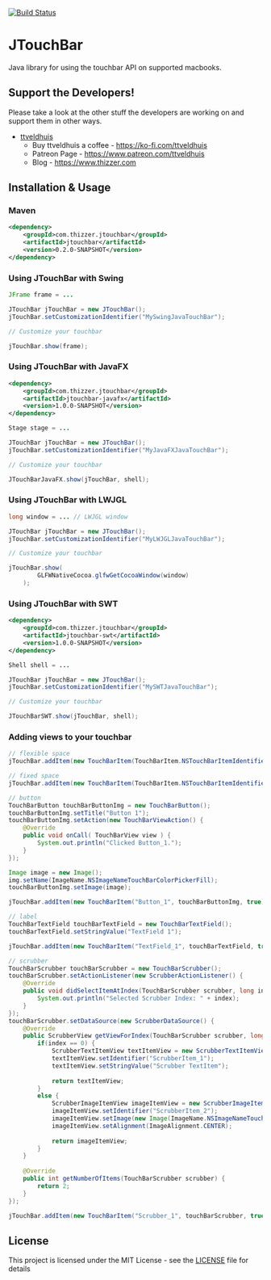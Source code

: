 [![Build Status](https://travis-ci.org/Thizzer/JTouchBar.svg?branch=master)](https://travis-ci.org/Thizzer/JTouchBar)

# JTouchBar

Java library for using the touchbar API on supported macbooks.

## Support the Developers!

Please take a look at the other stuff the developers are working on and support them in other ways.

* [ttveldhuis](https://github.com/ttveldhuis)
  * Buy ttveldhuis a coffee - https://ko-fi.com/ttveldhuis
  * Patreon Page - https://www.patreon.com/ttveldhuis  
  * Blog - https://www.thizzer.com
  
## Installation & Usage

### Maven

```xml
<dependency>
	<groupId>com.thizzer.jtouchbar</groupId>
	<artifactId>jtouchbar</artifactId>
	<version>0.2.0-SNAPSHOT</version>
</dependency>
```

### Using JTouchBar with Swing

```java
JFrame frame = ...

JTouchBar jTouchBar = new JTouchBar();
jTouchBar.setCustomizationIdentifier("MySwingJavaTouchBar");

// Customize your touchbar

jTouchBar.show(frame);
```

### Using JTouchBar with JavaFX

```xml
<dependency>
	<groupId>com.thizzer.jtouchbar</groupId>
	<artifactId>jtouchbar-javafx</artifactId>
	<version>1.0.0-SNAPSHOT</version>
</dependency>
```

```java
Stage stage = ...

JTouchBar jTouchBar = new JTouchBar();
jTouchBar.setCustomizationIdentifier("MyJavaFXJavaTouchBar");

// Customize your touchbar

JTouchBarJavaFX.show(jTouchBar, shell);
```

### Using JTouchBar with LWJGL

```java
long window = ... // LWJGL window

JTouchBar jTouchBar = new JTouchBar();
jTouchBar.setCustomizationIdentifier("MyLWJGLJavaTouchBar");

// Customize your touchbar

jTouchBar.show(
		GLFWNativeCocoa.glfwGetCocoaWindow(window)
	);
```

### Using JTouchBar with SWT

```xml
<dependency>
	<groupId>com.thizzer.jtouchbar</groupId>
	<artifactId>jtouchbar-swt</artifactId>
	<version>1.0.0-SNAPSHOT</version>
</dependency>
```

```java
Shell shell = ...

JTouchBar jTouchBar = new JTouchBar();
jTouchBar.setCustomizationIdentifier("MySWTJavaTouchBar");

// Customize your touchbar

JTouchBarSWT.show(jTouchBar, shell);
```

### Adding views to your touchbar

```java
// flexible space
jTouchBar.addItem(new TouchBarItem(TouchBarItem.NSTouchBarItemIdentifierFlexibleSpace));

// fixed space
jTouchBar.addItem(new TouchBarItem(TouchBarItem.NSTouchBarItemIdentifierFixedSpaceSmall));

// button
TouchBarButton touchBarButtonImg = new TouchBarButton();
touchBarButtonImg.setTitle("Button 1");
touchBarButtonImg.setAction(new TouchBarViewAction() {
	@Override
	public void onCall( TouchBarView view ) {
		System.out.println("Clicked Button_1.");
	}
});

Image image = new Image();
img.setName(ImageName.NSImageNameTouchBarColorPickerFill);
touchBarButtonImg.setImage(image);

jTouchBar.addItem(new TouchBarItem("Button_1", touchBarButtonImg, true));

// label
TouchBarTextField touchBarTextField = new TouchBarTextField();
touchBarTextField.setStringValue("TextField 1");

jTouchBar.addItem(new TouchBarItem("TextField_1", touchBarTextField, true));

// scrubber
TouchBarScrubber touchBarScrubber = new TouchBarScrubber();
touchBarScrubber.setActionListener(new ScrubberActionListener() {
	@Override
	public void didSelectItemAtIndex(TouchBarScrubber scrubber, long index) {
		System.out.println("Selected Scrubber Index: " + index);
	}
});
touchBarScrubber.setDataSource(new ScrubberDataSource() {
	@Override
	public ScrubberView getViewForIndex(TouchBarScrubber scrubber, long index) {
		if(index == 0) {
			ScrubberTextItemView textItemView = new ScrubberTextItemView();
			textItemView.setIdentifier("ScrubberItem_1");
			textItemView.setStringValue("Scrubber TextItem");
			
			return textItemView;
		}
		else {
			ScrubberImageItemView imageItemView = new ScrubberImageItemView();
			imageItemView.setIdentifier("ScrubberItem_2");
			imageItemView.setImage(new Image(ImageName.NSImageNameTouchBarAlarmTemplate, false));
			imageItemView.setAlignment(ImageAlignment.CENTER);
			
			return imageItemView;
		}
	}
	
	@Override
	public int getNumberOfItems(TouchBarScrubber scrubber) {
		return 2;
	}
});

jTouchBar.addItem(new TouchBarItem("Scrubber_1", touchBarScrubber, true));


```

## License

This project is licensed under the MIT License - see the [LICENSE](LICENSE) file for details
